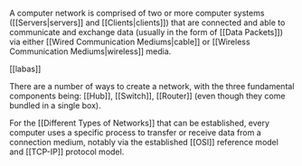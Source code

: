 A computer network is comprised of two or more computer systems ([[Servers|servers]] and [[Clients|clients]]) that are connected and able to communicate and exchange data (usually in the form of [[Data Packets]]) via either [[Wired Communication Mediums|cable]] or [[Wireless Communication Mediums|wireless]] media. 


[[labas]]

There are a number of ways to create a network, with the three fundamental components being: [[Hub]], [[Switch]], [[Router]] (even though they come bundled in a single box).

For the [[Different Types of Networks]] that can be established, every computer uses a specific process to transfer or receive data from a connection medium, notably via the established [[OSI]] reference model and [[TCP-IP]] protocol model. 
